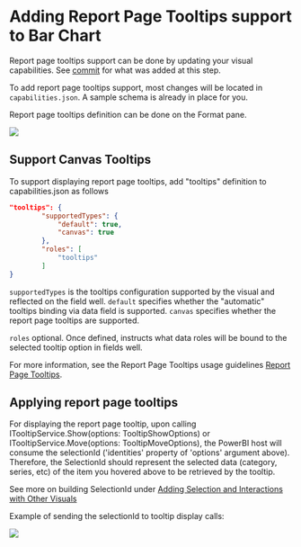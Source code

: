 # Adding Report Page Tooltips support to Bar Chart
Report page tooltips support can be done by updating your visual capabilities.
See [commit](https://github.com/Microsoft/PowerBI-visuals-sampleBarChart/commit/42aa6b6d69dea0b5e75bb6a78779b524efde9800) for what was added at this step.

To add report page tooltips support, most changes will be located in `capabilities.json`. A sample schema is already in place for you.

Report page tooltips definition can be done on the Format pane.

![](images/ReportPageTooltip.png)

## Support Canvas Tooltips
To support displaying report page tooltips, add "tooltips" definition to capabilities.json as follows

```json
"tooltips": {
        "supportedTypes": {
            "default": true,
            "canvas": true
        },
        "roles": [
            "tooltips"
        ]
}
```

`supportedTypes` is the tooltips configuration supported by the visual and reflected on the field well.
    `default` specifies whether the "automatic" tooltips binding via data field is supported.
    `canvas` specifies whether the report page tooltips are supported.

`roles` optional. Once defined, instructs what data roles will be bound to the selected tooltip option in fields well.


For more information, see the Report Page Tooltips usage guidelines [Report Page Tooltips](https://powerbi.microsoft.com/en-us/blog/power-bi-desktop-march-2018-feature-summary/#tooltips).

## Applying report page tooltips
For displaying the report page tooltip, upon calling ITooltipService.Show(options: TooltipShowOptions) or ITooltipService.Move(options: TooltipMoveOptions), the PowerBI host will consume the selectionId ('identities' property of 'options' argument above). 
Therefore, the SelectionId should represent the selected data (category, series, etc) of the item you hovered above to be retrieved by the tooltip.

See more on building SelectionId under [Adding Selection and Interactions with Other Visuals](https://github.com/Microsoft/PowerBI-visuals/blob/master/Tutorial/Selection.md)

Example of sending the selectionId to tooltip display calls:

![](images/ApplyReportPageTooltip.png)


